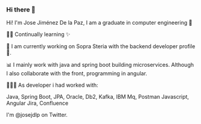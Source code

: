 ### Hi there 👋
Hi! I'm Jose Jiménez De la Paz, I am a graduate in computer engineering 👋

💪🏼 Continually learning ✨

🌟 I am currently working on Sopra Steria with the backend developer profile 💚.

📊 I mainly work with java and spring boot building microservices. Although I also collaborate with the front, programming in angular.

👩🏻‍💻 As developer i had worked with:

Java, Spring Boot, JPA, Oracle, Db2, Kafka, IBM Mq, Postman
Javascript, Angular
Jira, Confluence


I'm @josejdlp on Twitter.

   
